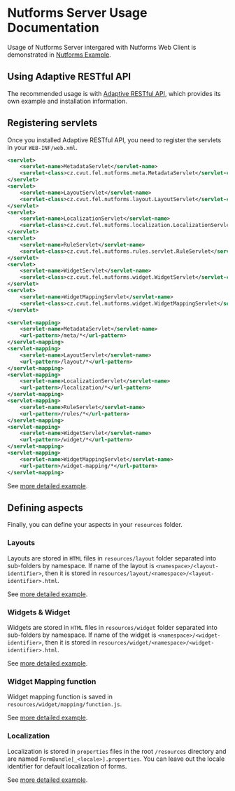 # Nutforms Server Usage Documentation

Usage of Nutforms Server intergared with Nutforms
Web Client is demonstrated in [Nutforms Example](https://github.com/jSquirrel/nutforms-example).

## Using Adaptive RESTful API

The recommended usage is with [Adaptive RESTful API](https://github.com/jSquirrel/adaptive-restful-api),
which provides its own example and installation information.

## Registering servlets

Once you installed Adaptive RESTful API, you need to register the servlets
in your `WEB-INF/web.xml`.

```xml
<servlet>
    <servlet-name>MetadataServlet</servlet-name>
    <servlet-class>cz.cvut.fel.nutforms.meta.MetadataServlet</servlet-class>
</servlet>
<servlet>
    <servlet-name>LayoutServlet</servlet-name>
    <servlet-class>cz.cvut.fel.nutforms.layout.LayoutServlet</servlet-class>
</servlet>
<servlet>
    <servlet-name>LocalizationServlet</servlet-name>
    <servlet-class>cz.cvut.fel.nutforms.localization.LocalizationServlet</servlet-class>
</servlet>
<servlet>
    <servlet-name>RuleServlet</servlet-name>
    <servlet-class>cz.cvut.fel.nutforms.rules.servlet.RuleServlet</servlet-class>
</servlet>
<servlet>
    <servlet-name>WidgetServlet</servlet-name>
    <servlet-class>cz.cvut.fel.nutforms.widget.WidgetServlet</servlet-class>
</servlet>
<servlet>
    <servlet-name>WidgetMappingServlet</servlet-name>
    <servlet-class>cz.cvut.fel.nutforms.widget.WidgetMappingServlet</servlet-class>
</servlet>

<servlet-mapping>
    <servlet-name>MetadataServlet</servlet-name>
    <url-pattern>/meta/*</url-pattern>
</servlet-mapping>
<servlet-mapping>
    <servlet-name>LayoutServlet</servlet-name>
    <url-pattern>/layout/*</url-pattern>
</servlet-mapping>
<servlet-mapping>
    <servlet-name>LocalizationServlet</servlet-name>
    <url-pattern>/localization/*</url-pattern>
</servlet-mapping>
<servlet-mapping>
    <servlet-name>RuleServlet</servlet-name>
    <url-pattern>/rules/*</url-pattern>
</servlet-mapping>
<servlet-mapping>
    <servlet-name>WidgetServlet</servlet-name>
    <url-pattern>/widget/*</url-pattern>
</servlet-mapping>
<servlet-mapping>
    <servlet-name>WidgetMappingServlet</servlet-name>
    <url-pattern>/widget-mapping/*</url-pattern>
</servlet-mapping>
```

See [more detailed example](https://github.com/jSquirrel/nutforms-example/blob/master/src/main/webapp/WEB-INF/web.xml).

## Defining aspects

Finally, you can define your aspects in your `resources` folder.

### Layouts

Layouts are stored in `HTML` files in `resources/layout` folder
separated into sub-folders by namespace.
If name of the layout is `<namespace>/<layout-identifier>`,
then it is stored in `resources/layout/<namespace>/<layout-identifier>.html`.

See [more detailed example](https://github.com/jSquirrel/nutforms-example/tree/master/src/main/resources/layout).

### Widgets & Widget

Widgets are stored in `HTML` files in `resources/widget` folder
separated into sub-folders by namespace.
If name of the widget is `<namespace>/<widget-identifier>`,
then it is stored in `resources/widget/<namespace>/<widget-identifier>.html`.

See [more detailed example](https://github.com/jSquirrel/nutforms-example/tree/master/src/main/resources/widget).

### Widget Mapping function

Widget mapping function is saved in `resources/widget/mapping/function.js`.

See [more detailed example](https://github.com/jSquirrel/nutforms-example/tree/master/src/main/resources/widget/mapping).

### Localization

Localization is stored in `properties` files in the root `/resources` directory
and are named `FormBundle[_<locale>].properties`.
You can leave out the locale identifier for default
localization of forms.

See [more detailed example](https://github.com/jSquirrel/nutforms-example/tree/master/src/main/resources/FormBundle.properties).
